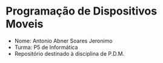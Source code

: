 # Programação de Dispositivos Moveis

- Nome: Antonio Abner Soares Jeronimo
- Turma: P5 de Informática
- Repositório destinado à disciplina de P.D.M.
